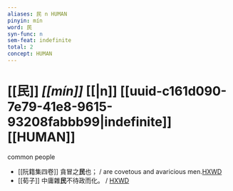 ```yaml
---
aliases: 民 n HUMAN
pinyin: mín
word: 民
syn-func: n
sem-feat: indefinite
total: 2
concept: HUMAN 
---
```

# [[民]] *[[mín]]*  [[|n]] [[uuid-c161d090-7e79-41e8-9615-93208fabbb99|indefinite]] [[HUMAN]]
common people
 - [[阮籍集四卷]] 貪冒之**民**也； / are covetous and avaricious men.[HXWD](https://hxwd.org/textview.html?location=CH2b1558_CHANT_003-39a.47)
 - [[荀子]] 中庸雜**民**不待政而化。
                     / [HXWD](https://hxwd.org/textview.html?location=KR3a0002_tls_009-1a.8)